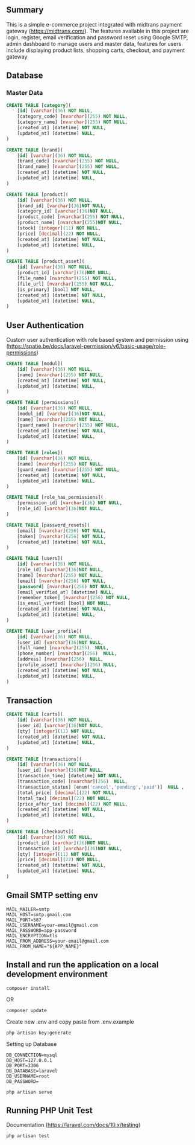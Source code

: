 ## Summary
This is a simple e-commerce project integrated with midtrans payment gateway (https://midtrans.com/). The features available in this project are login, register, email verification and password reset using Google SMTP, admin dashboard to manage users and master data, features for users include displaying product lists, shopping carts, checkout, and payment gateway

## Database 

### Master Data

```sql
CREATE TABLE [category](
	[id] [varchar](36) NOT NULL,
    [category_code] [nvarchar](255) NOT NULL,
	[category_name] [nvarchar](255) NOT NULL,
	[created_at] [datetime] NOT NULL,
	[updated_at] [datetime] NULL,
)
```

```sql
CREATE TABLE [brand](
	[id] [varchar](36) NOT NULL,
    [brand_code] [nvarchar](255) NOT NULL,
	[brand_name] [nvarchar](255) NOT NULL,
	[created_at] [datetime] NOT NULL,
	[updated_at] [datetime] NULL,
)
```

```sql
CREATE TABLE [product](
	[id] [varchar](36) NOT NULL,
    [brand_id] [varchar](36)NOT NULL,
	[category_id] [varchar](36)NOT NULL,
    [product_code] [nvarchar](255) NOT NULL,
	[product_name] [nvarchar](255)NOT NULL,
    [stock] [integer](11) NOT NULL,
    [price] [decimal](22) NOT NULL,
	[created_at] [datetime] NOT NULL,
	[updated_at] [datetime] NULL,
)
```

```sql
CREATE TABLE [product_asset](
	[id] [varchar](36) NOT NULL,
    [product_id] [varchar](36)NOT NULL,
    [file_name] [nvarchar](255) NOT NULL,
	[file_url] [nvarchar](255) NOT NULL,
	[is_primary] [bool] NOT NULL,
	[created_at] [datetime] NOT NULL,
	[updated_at] [datetime] NULL,
)
```

## User Authentication

Custom user authentication with role based system and permission using (https://spatie.be/docs/laravel-permission/v6/basic-usage/role-permissions)

```sql
CREATE TABLE [modul](
	[id] [varchar](36) NOT NULL,
    [name] [nvarchar](255) NOT NULL,
	[created_at] [datetime] NOT NULL,
	[updated_at] [datetime] NULL,
)
```

```sql
CREATE TABLE [permissions](
	[id] [varchar](36) NOT NULL,
    [modul_id] [varchar](36)NOT NULL,
    [name] [nvarchar](255) NOT NULL,
	[guard_name] [nvarchar](255) NOT NULL,
	[created_at] [datetime] NOT NULL,
	[updated_at] [datetime] NULL,
)
```

```sql
CREATE TABLE [roles](
	[id] [varchar](36) NOT NULL,
    [name] [nvarchar](255) NOT NULL,
    [guard_name] [nvarchar](255) NOT NULL,
	[created_at] [datetime] NOT NULL,
	[updated_at] [datetime] NULL,
)
```

```sql
CREATE TABLE [role_has_permissions](
	[permission_id] [varchar](36) NOT NULL,
    [role_id] [varchar](36)NOT NULL,
)
```

```sql
CREATE TABLE [password_resets](
	[email] [nvarchar](256) NOT NULL,
    [token] [nvarchar](256) NOT NULL,
    [created_at] [datetime] NOT NULL,
)
```

```sql
CREATE TABLE [users](
	[id] [varchar](36) NOT NULL,
    [role_id] [varchar](36)NOT NULL,
    [name] [nvarchar](255) NOT NULL,
    [email] [nvarchar](256) NOT NULL,
	[password] [nvarchar](256) NOT NULL,
    [email_verified_at] [datetime] NULL,
    [remember_token] [nvarchar](256) NOT NULL,
    [is_email_verfied] [bool] NOT NULL,
	[created_at] [datetime] NOT NULL,
	[updated_at] [datetime] NULL,
)
```

```sql
CREATE TABLE [user_profile](
	[id] [varchar](36) NOT NULL,
    [user_id] [varchar](36)NOT NULL,
    [full_name] [nvarchar](255)  NULL,
    [phone_number] [nvarchar](256)  NULL,
	[address] [nvarchar](256)  NULL,
    [profile_asset] [nvarchar](256) NULL,
	[created_at] [datetime] NOT NULL,
	[updated_at] [datetime] NULL,
)
```
## Transaction

```sql
CREATE TABLE [carts](
	[id] [varchar](36) NOT NULL,
    [user_id] [varchar](36)NOT NULL,
    [qty] [integer](11) NOT NULL,
	[created_at] [datetime] NOT NULL,
	[updated_at] [datetime] NULL,
)
```

```sql
CREATE TABLE [transactions](
	[id] [varchar](36) NOT NULL,
    [user_id] [varchar](36)NOT NULL,
    [transaction_time] [datetime] NOT NULL,
    [transaction_code] [nvarchar](256)  NULL,
    [transaction_status] [enum('cancel','pending','paid')]  NULL ,
    [total_price] [decimal](22) NOT NULL,
    [total_tax] [decimal](22) NOT NULL,
    [price_after_tax] [decimal](22) NOT NULL,
	[created_at] [datetime] NOT NULL,
	[updated_at] [datetime] NULL,
)
```

```sql
CREATE TABLE [checkouts](
	[id] [varchar](36) NOT NULL,
    [product_id] [varchar](36)NOT NULL,
    [transaction_id] [varchar](36)NOT NULL,
    [qty] [integer](11) NOT NULL,
    [price] [decimal](22) NOT NULL,
	[created_at] [datetime] NOT NULL,
	[updated_at] [datetime] NULL,
)
```

## Gmail SMTP setting env

```
MAIL_MAILER=smtp
MAIL_HOST=smtp.gmail.com
MAIL_PORT=587
MAIL_USERNAME=your-email@gmail.com
MAIL_PASSWORD=app-password
MAIL_ENCRYPTION=tls
MAIL_FROM_ADDRESS=your-email@gmail.com
MAIL_FROM_NAME="${APP_NAME}"
```

## Install and run the application on a local development environment

```
composer install
```
OR
```
composer update
```
Create new .env and copy paste from .env.example

```
php artisan key:generate
```

Setting up Database 
```
DB_CONNECTION=mysql
DB_HOST=127.0.0.1
DB_PORT=3306
DB_DATABASE=laravel
DB_USERNAME=root
DB_PASSWORD=
```

```
php artisan serve
```

## Running PHP Unit Test
Documentation (https://laravel.com/docs/10.x/testing)

```
php artisan test
```

